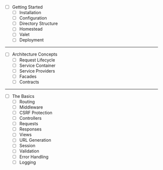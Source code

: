- [ ] Getting Started
    - [ ] Installation
    - [ ] Configuration
    - [ ] Directory Structure
    - [ ] Homestead
    - [ ] Valet
    - [ ] Deployment

---
- [ ] Architecture Concepts
    - [ ] Request Lifecycle
    - [ ] Service Container
    - [ ] Service Providers
    - [ ] Facades
    - [ ] Contracts

---

- [ ] The Basics
    - [ ] Routing
    - [ ] Middleware
    - [ ] CSRF Protection
    - [ ] Controllers
    - [ ] Requests
    - [ ] Responses
    - [ ] Views
    - [ ] URL Generation
    - [ ] Session
    - [ ] Validation
    - [ ] Error Handling
    - [ ] Logging